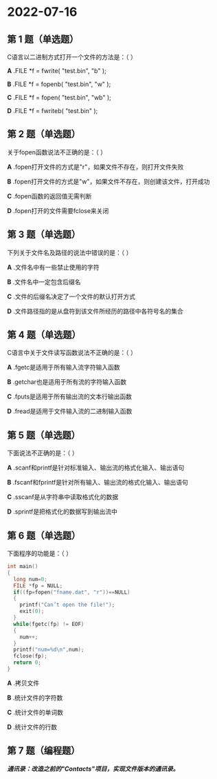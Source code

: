 # 2022-07-16

## 第 1 题（单选题）

C语言以二进制方式打开一个文件的方法是：（ ）

**A** .FILE *f = fwrite( "test.bin", "b" );

**B** .FILE *f = fopenb( "test.bin", "w" );

**C** .FILE *f = fopen( "test.bin", "wb" );

**D** .FILE *f = fwriteb( "test.bin" );

## 第 2 题（单选题）

关于fopen函数说法不正确的是：（ ）

**A** .fopen打开文件的方式是"r"，如果文件不存在，则打开文件失败

**B** .fopen打开文件的方式是"w"，如果文件不存在，则创建该文件，打开成功

**C** .fopen函数的返回值无需判断

**D** .fopen打开的文件需要fclose来关闭

## 第 3 题（单选题）

下列关于文件名及路径的说法中错误的是：（ ）

**A** .文件名中有一些禁止使用的字符

**B** .文件名中一定包含后缀名

**C** .文件的后缀名决定了一个文件的默认打开方式

**D** .文件路径指的是从盘符到该文件所经历的路径中各符号名的集合

## 第 4 题（单选题）

C语言中关于文件读写函数说法不正确的是：（ ）

**A** .fgetc是适用于所有输入流字符输入函数

**B** .getchar也是适用于所有流的字符输入函数

**C** .fputs是适用于所有输出流的文本行输出函数

**D** .fread是适用于文件输入流的二进制输入函数

## 第 5 题（单选题）

下面说法不正确的是：（ ）

**A** .scanf和printf是针对标准输入、输出流的格式化输入、输出语句

**B** .fscanf和fprintf是针对所有输入、输出流的格式化输入、输出语句

**C** .sscanf是从字符串中读取格式化的数据

**D** .sprintf是把格式化的数据写到输出流中

## 第 6 题（单选题）

下面程序的功能是：（ ）

```c
int main()
{ 
  long num=0;
  FILE *fp = NULL;
  if((fp=fopen("fname.dat", "r"))==NULL)
  {
    printf("Can’t open the file!");
    exit(0);
  }
  while(fgetc(fp) != EOF)
  { 
    num++;
  }
  printf("num=%d\n",num);
  fclose(fp);
  return 0;
}
```

**A** .拷贝文件

**B** .统计文件的字符数

**C** .统计文件的单词数

**D** .统计文件的行数

## 第 7 题（编程题）

***通讯录：改造之前的"Contacts"项目，实现文件版本的通讯录。***

